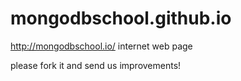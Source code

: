 mongodbschool.github.io
====================

http://mongodbschool.io/ internet web page

please fork it and send us improvements!

